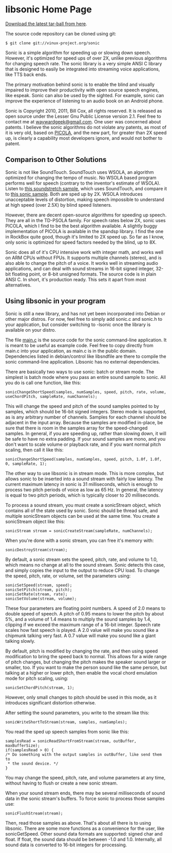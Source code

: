 # libsonic Home Page

[Download the latest tar-ball from here](download).

The source code repository can be cloned using git:

    $ git clone git://vinux-project.org/sonic

Sonic is a simple algorithm for speeding up or slowing down speech.  However,
it's optimized for speed ups of over 2X, unlike previous algorithms for changing
speech rate.  The sonic library is a very simple ANSI C library that is designed
to easily be integrated into streaming voice applications, like TTS back ends.

The primary motivation behind sonic is to enable the blind and visually impaired
to improve their productivity with open source speech engines, like espeak.
Sonic can also be used by the sighted.  For example, sonic can improve the
experience of listening to an audio book on an Android phone.

Sonic is Copyright 2010, 2011, Bill Cox, all rights reserved.  It is released as
open source under the Lesser Gnu Public License version 2.1.  Feel free to contact
me at <waywardgeek@gmail.com>.  One user was concerned about patents.  I believe
the sonic algorithms do not violate any patents, as most of it is very old,
based on [PICOLA](http://keizai.yokkaichi-u.ac.jp/~ikeda/research/picola.html),
and the new part, for greater than 2X speed up, is clearly a capability most
developers ignore, and would not bother to patent.

## Comparison to Other Solutions

Sonic is not like SoundTouch.  SoundTouch uses WSOLA, an algorithm optimized for
changing the tempo of music.  No WSOLA based program performs well for speech
(contrary to the inventor's estimate of WSOLA).  Listen to [this soundstretch
sample](soundstretch.wav), which uses SoundTouch, and compare it to [this sonic
sample](sonic.wav).  Both are sped up by 2X.  WSOLA introduces unacceptable
levels of distortion, making speech impossible to understand at high speed (over
2.5X) by blind speed listeners.

However, there are decent open-source algorithms for speeding up speech.  They
are all in the TD-PSOLA family.  For speech rates below 2X, sonic uses PICOLA,
which I find to be the best algorithm available.  A slightly buggy
implementation of PICOLA is available in the spandsp library.  I find the one in
RockBox quite good, though it's limited to 2X speed up.  So far as I know, only
sonic is optimized for speed factors needed by the blind, up to 8X.

Sonic does all of it's CPU intensive work with integer math, and works well on
ARM CPUs without FPUs.  It supports multiple channels (stereo), and is also able
to change the pitch of a voice.  It works well in streaming audio applications,
and can deal with sound streams in 16-bit signed integer, 32-bit floating point,
or 8-bit unsigned formats.  The source code is in plain ANSI C.  In short, it's
production ready.  This sets it apart from most alternatives.

## Using libsonic in your program

Sonic is still a new library, and has not yet been incorporated into Debian or
other major distros.  For now, feel free to simply add sonic.c and
sonic.h to your application, but consider switching to -lsonic once the library
is available on your distro.

The file [main.c](main.c) is the source code for the sonic command-line application.  It
is meant to be useful as example code.  Feel free to copy directly from main.c
into your application, as main.c is in the public domain.  Dependencies listed
in debian/control like libsndfile are there to compile the sonic command-line
application.  Libsonic has no external dependencies.

There are basically two ways to use sonic: batch or stream mode.  The simplest
is batch mode where you pass an entire sound sample to sonic.  All you do is
call one function, like this:

    sonicChangeShortSpeed(samples, numSamples, speed, pitch, rate, volume, useChordPitch, sampleRate, numChannels);

This will change the speed and pitch of the sound samples pointed to by samples,
which should be 16-bit signed integers.  Stereo mode is supported, as
is any arbitrary number of channels.  Samples for each channel should be
adjacent in the input array.  Because the samples are modified in-place, be sure
that there is room in the samples array for the speed-changed samples.  In
general, if you are speeding up, rather than slowing down, it will be safe to
have no extra padding.  If your sound samples are mono, and you don't want to
scale volume or playback rate, and if you want normal pitch scaling, then call
it like this:

    sonicChangeShortSpeed(samples, numSamples, speed, pitch, 1.0f, 1.0f, 0, sampleRate, 1);

The other way to use libsonic is in stream mode.  This is more complex, but
allows sonic to be inserted into a sound stream with fairly low latency.  The
current maximum latency in sonic is 31 milliseconds, which is enough to process
two pitch periods of voice as low as 65 Hz.  In general, the latency is equal to
two pitch periods, which is typically closer to 20 milliseconds.

To process a sound stream, you must create a sonicStream object, which contains
all of the state used by sonic.  Sonic should be thread safe, and multiple
sonicStream objects can be used at the same time.  You create a sonicStream
object like this:

    sonicStream stream = sonicCreateStream(sampleRate, numChannels);

When you're done with a sonic stream, you can free it's memory with:

    sonicDestroyStream(stream);

By default, a sonic stream sets the speed, pitch, rate, and volume to 1.0, which means
no change at all to the sound stream.  Sonic detects this case, and simply
copies the input to the output to reduce CPU load.  To change the speed, pitch,
rate, or volume, set the parameters using:

    sonicSetSpeed(stream, speed);
    sonicSetPitch(stream, pitch);
    sonicSetRate(stream, rate);
    sonicSetVolume(stream, volume);

These four parameters are floating point numbers.  A speed of 2.0 means to
double speed of speech.  A pitch of 0.95 means to lower the pitch by about 5%,
and a volume of 1.4 means to multiply the sound samples by 1.4, clipping if we
exceed the maximum range of a 16-bit integer.  Speech rate scales how fast
speech is played.  A 2.0 value will make you sound like a chipmunk talking very
fast.  A 0.7 value will make you sound like a giant talking slowly.

By default, pitch is modified by changing the rate, and then using speed
modification to bring the speed back to normal.  This allows for a wide range of
pitch changes, but changing the pitch makes the speaker sound larger or smaller,
too.  If you want to make the person sound like the same person, but talking at
a higher or lower pitch, then enable the vocal chord emulation mode for pitch
scaling, using:

    sonicSetChordPitch(stream, 1);

However, only small changes to pitch should be used in this mode, as it
introduces significant distortion otherwise.

After setting the sound parameters, you write to the stream like this:

    sonicWriteShortToStream(stream, samples, numSamples);

You read the sped up speech samples from sonic like this:

    samplesRead = sonicReadShortFromStream(stream, outBuffer, maxBufferSize);
    if(samplesRead > 0) {
	/* Do something with the output samples in outBuffer, like send them to
	 * the sound device. */
    }

You may change the speed, pitch, rate, and volume parameters at any time, without
having to flush or create a new sonic stream.

When your sound stream ends, there may be several milliseconds of sound data in
the sonic stream's buffers.  To force sonic to process those samples use:

    sonicFlushStream(stream);

Then, read those samples as above.  That's about all there is to using libsonic.
There are some more functions as a convenience for the user, like
sonicGetSpeed.  Other sound data formats are supported: signed char and float.
If float, the sound data should be between -1.0 and 1.0.  Internally, all sound
data is converted to 16-bit integers for processing.
